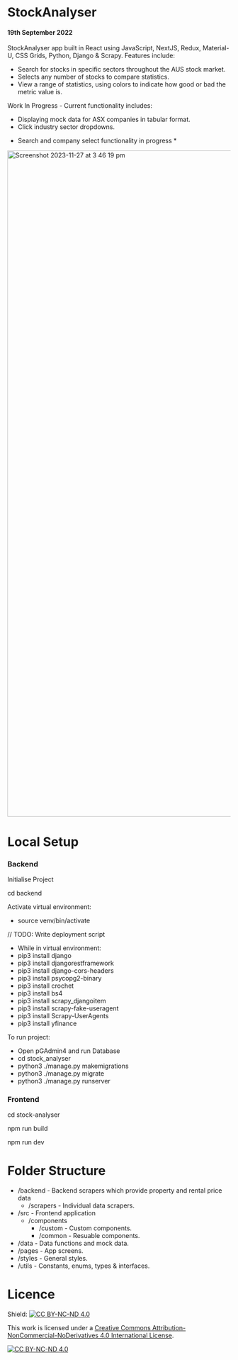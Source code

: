 # StockAnalyser

#### 19th September 2022

StockAnalyser app built in React using JavaScript, NextJS, Redux, Material-U, CSS Grids, Python, Django & Scrapy.
Features include:
- Search for stocks in specific sectors throughout the AUS stock market.
- Selects any number of stocks to compare statistics.
- View a range of statistics, using colors to indicate how good or bad the metric value is. 

Work In Progress - Current functionality includes:
- Displaying mock data for ASX companies in tabular format.
- Click industry sector dropdowns.

* Search and company select functionality in progress *

<img width="1503" alt="Screenshot 2023-11-27 at 3 46 19 pm" src="https://github.com/taylahlucas/StockAnalyser-Frontend/assets/53559103/d83fd2db-4d80-4334-baed-b6f956af294f">

# Local Setup

### Backend
Initialise Project

cd backend

Activate virtual environment:
- source venv/bin/activate

// TODO: Write deployment script
- While in virtual environment:
- pip3 install django
- pip3 install djangorestframework
- pip3 install django-cors-headers
- pip3 install psycopg2-binary
- pip3 install crochet
- pip3 install bs4
- pip3 install scrapy_djangoitem
- pip3 install scrapy-fake-useragent
- pip3 install Scrapy-UserAgents
- pip3 install yfinance

To run project:

- Open pGAdmin4 and run Database
- cd stock_analyser
- python3 ./manage.py makemigrations
- python3 ./manage.py migrate
- python3 ./manage.py runserver

### Frontend
cd stock-analyser

npm run build

npm run dev

# Folder Structure
- /backend - Backend scrapers which provide property and rental price data
    - /scrapers - Individual data scrapers.
- /src - Frontend application
    - /components
        - /custom - Custom components.
        - /common - Resuable components.
- /data - Data functions and mock data.
- /pages - App screens.
- /styles - General styles.
- /utils - Constants, enums, types & interfaces.

# Licence

Shield: [![CC BY-NC-ND 4.0][cc-by-nc-nd-shield]][cc-by-nc-nd]

This work is licensed under a
[Creative Commons Attribution-NonCommercial-NoDerivatives 4.0 International License][cc-by-nc-nd].

[![CC BY-NC-ND 4.0][cc-by-nc-nd-image]][cc-by-nc-nd]

[cc-by-nc-nd]: http://creativecommons.org/licenses/by-nc-nd/4.0/
[cc-by-nc-nd-image]: https://licensebuttons.net/l/by-nc-nd/4.0/88x31.png
[cc-by-nc-nd-shield]: https://img.shields.io/badge/License-CC%20BY--NC--ND%204.0-lightgrey.svg

